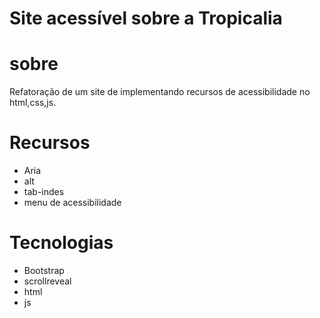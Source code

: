 # Site acessível sobre a Tropicalia
# sobre
Refatoração de um site de implementando recursos de acessibilidade no html,css,js.

# Recursos
- Aria
- alt
- tab-indes
- menu de acessibilidade

# Tecnologias
- Bootstrap
- scrollreveal
- html
- js